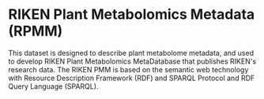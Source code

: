# RIKEN Plant Metabolomics Metadata (RPMM)

This dataset is designed to describe plant metabolome metadata, and used to develop RIKEN Plant Metabolomics MetaDatabase that publishes RIKEN's research data. The RIKEN PMM is based on the semantic web technology with Resource Description Framework (RDF) and SPARQL Protocol and RDF Query Language (SPARQL).
